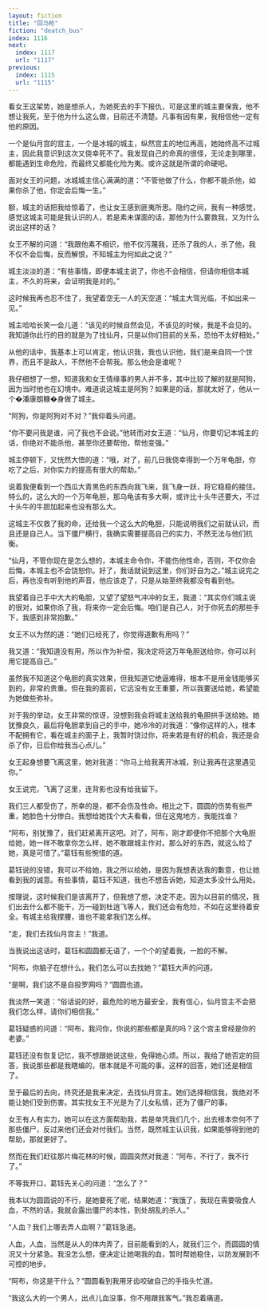 ```yaml
---
layout: fiction
title: "回马枪"
fiction: "deatch_bus"
index: 1116
next:
  index: 1117
  url: "1117"
previous:
  index: 1115
  url: "1115"
---
```

看女王这架势，她是想杀人，为她死去的手下报仇，可是这里的城主要保我，他不想让我死，至于他为什么这么做，目前还不清楚。凡事有因有果，我相信他一定有他的原因。

一个是仙月宫的宫主，一个是冰城的城主，纵然宫主的地位再高，她始终高不过城主，因此我意识到这次又侥幸死不了。我发现自己的命真的很怪，无论走到哪里，都能遇到生命危险，而最终又都能化险为夷。或许这就是所谓的命硬吧。

面对女王的问题，冰城城主信心满满的道：“不管他做了什么，你都不能杀他，如果你杀了他，你定会后悔一生。”

额，城主的话把我给惊着了，也让女王感到匪夷所思。隐约之间，我有一种感觉，感觉这城主可能是我认识的人，若是素未谋面的话，那他为什么要救我，又为什么说出这样的话？

女王不解的问道：“我跟他素不相识，他不仅污蔑我，还杀了我的人，杀了他，我不仅不会后悔，反而解恨，不知城主为何如此之说？”

城主淡淡的道：“有些事情，即便本城主说了，你也不会相信，但请你相信本城主，不久的将来，会证明我是对的。”

这时候我再也忍不住了，我望着空无一人的天空道：“城主大驾光临，不如出来一见。”

城主哈哈长笑一会儿道：“该见的时候自然会见，不该见的时候，我是不会见的。我知道你此行的目的就是为了找仙月，只是以你们目前的关系，恐怕不太好相处。”

从他的话中，我基本上可以肯定，他认识我，我也认识他，我们是来自同一个世界，而且不是敌人，不然他不会帮我。那么他会是谁呢？

我仔细想了一想，知道我和女王情缘事的男人并不多，其中比较了解的就是阿狗，因为当时他也在幻境中。难道说这城主是阿狗？如果是的话，那就太好了，他从一个�潘康朗糠�身做了城主。

“阿狗，你是阿狗对不对？”我仰着头问道。

“你不要问我是谁，问了我也不会说。”他转而对女王道：“仙月，你要切记本城主的话，你绝对不能杀他，甚至你还要帮他，帮他变强。”

城主停顿下，又恍然大悟的道：“哦，对了，前几日我侥幸得到一个万年龟胆，你吃了之后，对你实力的提高有很大的帮助。”

说着我便看到一个西瓜大青黑色的东西向我飞来，我飞身一跃，将它稳稳的接住。特么的，这么大的一个万年龟胆，那乌龟该有多大啊，或许比十头牛还要大，不过十头牛的牛胆加起来也没有那么大。

这城主不仅救了我的命，还给我一个这么大的龟胆，只能说明我们之前就认识，而且还是自己人。当下僵尸横行，我确实需要提高自己的实力，不然无法与他们抗衡。

“仙月，不管你现在是怎么想的，本城主命令你，不能伤他性命，否则，不仅你会后悔，本城主也不会饶恕你。好了，我话就说到这里，你们好自为之。”城主说完之后，再也没有听到他的声音，他应该走了，只是从始至终我都没有看到他。

我望着自己手中大大的龟胆，又望了望怒气冲冲的女王，我道：“其实你们城主说的很对，如果你杀了我，将来你一定会后悔。咱们是自己人，对于你死去的那些手下，我感到非常抱歉。”

女王不以为然的道：“她们已经死了，你觉得道歉有用吗？”

我又道：“我知道没有用，所以作为补偿，我决定将这万年龟胆送给你，你可以利用它提高自己。”

虽然我不知道这个龟胆的真实效果，但我知道它绝逼难得，根本不是用金钱能够买到的，非常的贵重。但在我的面前，它远没有女王重要，所以我要送给她，希望能为她做些弥补。

对于我的举动，女王非常的惊讶，没想到我会将城主送给我的龟胆拱手送给她。她犹豫良久，最后将龟胆拿到自己的手中，她冷冷的对我道：“像你这样的人，根本不配拥有它，看在城主的面子上，我暂时饶过你，将来若是有好的机会，我还是会杀了你，日后你给我当心点儿。”

女王起身想要飞离这里，她对我道：“你马上给我离开冰城，别让我再在这里遇见你。”

女王说完，飞离了这里，连背影也没有给我留下。

我们三人都受伤了，所幸的是，都不会伤及性命。相比之下，圆圆的伤势有些严重，她脸色十分惨白。我想给她找个大夫看看，但在这鬼地方，我能找谁？

“阿布，别犹豫了，我们赶紧离开这吧。对了，阿布，刚才即便你不把那个大龟胆给她，她一样不敢拿你怎么样，她不敢跟城主作对。那么好的东西，就这么给了她，真是可惜了。”葛钰有些惋惜的道。

葛钰说的没错，我可以不给她，我之所以给她，是因为我想表达我的歉意，也让她看到我的诚意。有些事情，葛钰不知道，我也不想告诉她，知道太多没什么用处。

按理说，这时候我们是该离开了，但我想了想，决定不走。因为以目前的情况，我们出去什么都不能干，万一碰到杜逍飞等人，我们还会有危险，不如在这里待着安全。有城主给我撑腰，谁也不能拿我们怎么样。

“走，我们去找仙月宫主！”我道。

当我说出这话时，葛钰和圆圆都无语了，一个个的望着我，一脸的不解。

“阿布，你脑子在想什么，我们怎么可以去找她？”葛钰大声的问道。

“是啊，我们这不是自投罗网吗？”圆圆也道。

我淡然一笑道：“俗话说的好，最危险的地方最安全，我有信心，仙月宫主不会把我们怎么样，请你们相信我。”

葛钰疑惑的问道：“阿布，我问你，你说的那些都是真的吗？这个宫主曾经是你的老婆。”

葛钰还没有恢复记忆，我不想跟她说这些，免得她心烦。所以，我给了她否定的回答，我说那些都是我瞎编的，根本就是不可能的事。这样的回答，她们还是相信了。

至于最后的去向，终究还是我来决定，去找仙月宫主。她们选择相信我，我绝对不能让她们受到伤害。其实找女王不光是为了儿女私情，还为了僵尸的事。

女王有人有实力，她可以在这方面帮助我，若是单凭我们几个，出去根本奈何不了那些僵尸，反过来他们还会对付我们。当然，既然城主认识我，如果能够得到他的帮助，那就更好了。

然而在我们赶往那片梅花林的时候，圆圆突然对我道：“阿布，不行了，我不行了。”

不等我开口，葛钰先关心的问道：“怎么了？”

我本以为圆圆说的不行，是她要死了呢，结果她道：“我饿了，我现在需要吸食人血，不然的话，我就会露出僵尸的本性，到处胡乱的杀人。”

“人血？我们上哪去弄人血啊？”葛钰急道。

人血，人血，当然是从人的体内弄了，目前能看到的人，就我们三个，而圆圆的情况又十分紧急。我没怎么想，便决定让她喝我的血，暂时帮她稳住，以防发展到不可控的地步。

“阿布，你这是干什么？”圆圆看到我用牙齿咬破自己的手指头忙道。

“我这么大的一个男人，出点儿血没事，你不用跟我客气。”我忍着痛道。